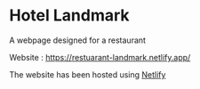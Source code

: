 # Hotel Landmark
A webpage designed for a restaurant

Website : https://restuarant-landmark.netlify.app/

The website has been hosted using [Netlify](https://www.netlify.com/)
